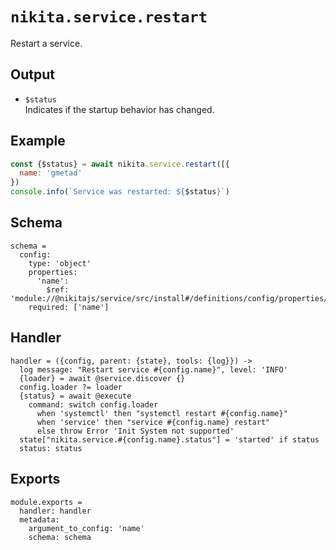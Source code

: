 
# `nikita.service.restart`

Restart a service.

## Output
 
* `$status`   
  Indicates if the startup behavior has changed.   

## Example

```js
const {$status} = await nikita.service.restart([{
  name: 'gmetad'
})
console.info(`Service was restarted: ${$status}`)
```

## Schema

    schema =
      config:
        type: 'object'
        properties:
          'name':
            $ref: 'module://@nikitajs/service/src/install#/definitions/config/properties/name'
        required: ['name']

## Handler

    handler = ({config, parent: {state}, tools: {log}}) ->
      log message: "Restart service #{config.name}", level: 'INFO'
      {loader} = await @service.discover {}
      config.loader ?= loader
      {status} = await @execute
        command: switch config.loader
          when 'systemctl' then "systemctl restart #{config.name}"
          when 'service' then "service #{config.name} restart"
          else throw Error 'Init System not supported'
      state["nikita.service.#{config.name}.status"] = 'started' if status
      status: status

## Exports

    module.exports =
      handler: handler
      metadata:
        argument_to_config: 'name'
        schema: schema

